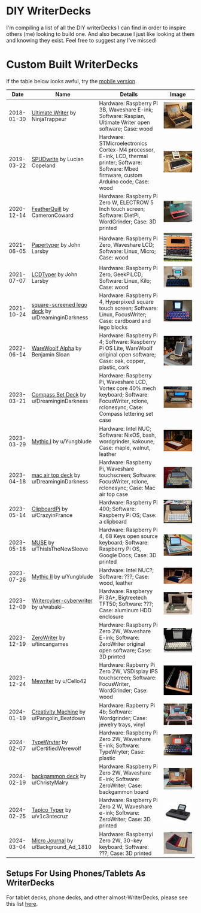 # DIY WriterDecks

I'm compiling a list of all the DIY writerDecks I can find in order to inspire others (me) looking to build one. And also because I just like looking at them and knowing they exist. Feel free to suggest any I've missed!

# Custom Built WriterDecks

If the table below looks awful, try the [mobile version](list-of-diy-writerdecks-mobile.md).

| Date | Name | Details | Image |
| ---- | ---- | ---- | ---- |
| 2018-01-30 | [Ultimate Writer](https://github.com/picnoir/ultimate-writer) by NinjaTrappeur | Hardware: Raspberry PI 3B, Waveshare E-ink; Software: Raspian, Ultimate Writer open software; Case: wood | [<img src="images/diy/UltimateWriter.jpg">](/images/diy/UltimateWriter.jpg) |
| 2019-03-22 | [SPUDwrite](https://spectrum.ieee.org/write-without-distraction-with-this-diy-eink-typewriter) by Lucian Copeland | Hardware: STMicroelectronics Cortex-M4 processor, E-ink, LCD, thermal printer; Software: Software: Mbed firmware, custom Arduino code; Case: wood | [<img src="images/diy/SPUDwrite.jpg">](/images/diy/SPUDwrite.jpg) |
| 2020-12-14 | [FeatherQuill](https://www.instructables.com/FeatherQuill-34-Hours-of-Distraction-Free-Writing/) by CameronCoward | Hardware: Raspberry Pi Zero W, ELECTROW 5 Inch touch screen; Software: DietPi, WordGrinder; Case: 3D printed | [<img src="images/diy/FeatherQuill.jpg">](/images/diy/FeatherQuill.jpg) |
| 2021-06-05 | [Papertyper](http://www.larsby.com/johan/2021/06/papertyper-digital-typewriter-4/) by John Larsby | Hardware: Raspberry Pi Zero, Waveshare LCD; Software: Linux, Micro; Case: wood | [<img src="images/diy/PaperTyper.jpg">](/images/diy/PaperTyper.jpg) |
| 2021-07-07 | [LCDTyper](http://www.larsby.com/johan/2021/07/lcdtyper/) by John Larsby | Hardware: Raspberry Pi Zero, GeekPiLCD; Software: Linux, Kilo; Case: wood | [<img src="images/diy/LCDTyper.jpg">](/images/diy/LCDTyper.jpg) |
| 2021-10-24 | [square-screened lego deck](https://www.reddit.com/r/cyberDeck/comments/qf7zrh/i_use_this_for_writing_and_everything_autosyncs/) by u/DreaminginDarkness | Hardware: Raspberry Pi 4, Hyperpixedl square touch screen; Software: Linux, FocusWriter; Case: cardboard and lego blocks | [<img src="images/diy/SquareScreenLegoDeck.jpg">](/images/diy/SquareScreenLegoDeck.jpg) |
| 2022-06-14 | [WareWoolf Alpha](https://benjaminsloan.com/2022/06/14/warewoolf-alpha-a-single-purpose-writing-device-i-built/) by Benjamin Sloan | Hardware: Raspberry Pi 4; Software: Raspberry Pi OS Lite, WareWoolf original open software; Case: oak, copper, plastic, cork | [<img src="images/diy/WareWoolfAlpha.jpg">](/images/diy/WareWoolfAlpha.jpg) |
| 2023-03-21 | [Compass Set Deck](https://www.reddit.com/r/writerDeck/comments/11y4wpx/update/) by u/DreaminginDarkness | Hardware: Raspberry Pi, Waveshare LCD, Vortex core 40% mech keyboard; Software: FocusWriter, rclone, rclonesync; Case: Compass lettering set case | [<img src="images/diy/CompassSetDeck.jpg">](/images/diy/CompassSetDeck.jpg) |
| 2023-03-29 | [Mythic I](https://www.reddit.com/r/writerDeck/comments/125wqf4/i_wanted_a_beautiful_computer_and_couldnt_find/) by u/Yungblude | Hardware: Intel NUC; Software: NixOS, bash, wordgrinder, kakoune; Case: maple, walnut, leather | [<img src="images/diy/MythicI.jpg">](/images/diy/MythicI.jpg) |
| 2023-04-18 | [mac air top deck](https://www.reddit.com/r/writerDeck/comments/12rf3i5/the_new_deck_made_with_a_mac_air_top_case_as_the/) by u/DreaminginDarkness | Hardware: Raspberry Pi, Waveshare touchscreen; Software: FocusWriter, rclone, rclonesync; Case: Mac air top case | [<img src="images/diy/MacAirTopDeck.jpg">](/images/diy/MacAirTopDeck.jpg) |
| 2023-05-14 | [ClipboardPi](https://www.reddit.com/r/writerDeck/comments/13hw5vw/the_clipboardpi/) by u/CrazyinFrance | Hardware: Raspberry Pi 400; Software: Raspberry Pi OS; Case: a clipboard | [<img src="images/diy/ClipBoardDeck.jpg">](/images/diy/ClipBoardDeck.jpg) |
| 2023-05-18 | [MUSE](https://www.reddit.com/r/writerDeck/comments/13l0zmx/finally_finished_my_writerdeck_i_call_it_the_muse/) by u/ThisIsTheNewSleeve | Hardware: Raspberry Pi 4, 68 Keys open source keyboard; Software: Raspberry Pi OS, Google Docs; Case: 3D printed | [<img src="images/diy/Muse.jpg">](/images/diy/Muse.jpg) |
| 2023-07-26 | [Mythic II](https://www.reddit.com/r/writerDeck/comments/15akhwr/a_friend_wanted_a_beautiful_serene_computer_he/) by u/Yungblude | Hardware: Intel NUC?; Software: ???; Case: wood, leather | [<img src="images/diy/MythicII.jpg">](/images/diy/MythicII.jpg) |
| 2023-12-09 | [Writercyber-cyberwriter](https://www.reddit.com/r/writerDeck/comments/18e6wop/writercybercyberwriter/) by u/wabaki- | Hardware: Raspberyy Pi 3A+, Bigtreetech TFT50; Software: ???; Case: aluminum HDD enclosure | [<img src="images/diy/WritercyberCyberwriter.jpg">](/images/diy/WritercyberCyberwriter.jpg) |
| 2023-12-19 | [ZeroWriter](https://www.reddit.com/r/writerDeck/comments/18m9ffi/my_eink_typewriter_build_guide/) by u/tincangames | Hardware: Raspberry Pi Zero 2W, Waveshare E-ink; Software: ZeroWriter original open software; Case: 3D printed | [<img src="images/diy/ZeroWriter.jpg">](/images/diy/ZeroWriter.jpg) |
| 2023-12-24 | [Mewriter](https://www.reddit.com/r/writerDeck/comments/18pria7/the_mewriter/) by u/Cello42 | Hardware: Rapberry Pi Zero 2W, VSDisplay IPS touchscreen; Software: FocusWriter, WordGrinder; Case: wood | [<img src="images/diy/Mewriter.jpg">](/images/diy/Mewriter.jpg) |
| 2024-01-19 | [Creativity Machine](https://www.reddit.com/r/writerDeck/comments/19am36v/my_diy_creativity_machine/) by u/Pangolin_Beatdown | Hardware: Rapberry Pi 4b; Software: Wordgrinder; Case: jewelry trays, vinyl | [<img src="images/diy/CreativityMachine.jpg">](/images/diy/CreativityMachine.jpg) |
| 2024-02-07 | [TypeWryter](https://www.reddit.com/r/writerDeck/comments/1alauai/my_slate_writerdeck_i_call_it_my_typewryter/) by u/CertifiedWerewolf | Hardware: Raspberry Pi Zero 2W, Waveshare E-ink; Software: TypeWryter; Case: plastic | [<img src="images/diy/TypeWryter.jpg">](/images/diy/TypeWryter.jpg) |
| 2024-02-19 | [backgammon deck](https://www.reddit.com/r/writerDeck/comments/1aur99n/first_attempt_work_in_progress/) by u/ChristyMalry | Hardware: Raspberry Pi Zero 2W, Waveshare E-ink; Software: ZeroWriter; Case: backgammon board | [<img src="images/diy/Backgammon.jpg">](/images/diy/Backgammon.jpg) |
| 2024-02-25 | [Tapico Typer](https://www.reddit.com/r/writerDeck/comments/1b03zy0/tapico_typer_a_calculator_but_for_words/) by u/v1c3ntecruz | Hardware: Raspberry Pi Zero 2 W, Waveshare e-ink; Software: ZeroWriter; Case: 3D printed | [<img src="images/diy/TapicoTyper.jpg">](/images/diy/TapicoTyper.jpg) |
| 2024-03-04 | [Micro Journal](https://github.com/unkyulee/micro-journal) by u/Background_Ad_1810 | Hardware: Raspberryi Zero 2W, 30-key keyboard; Software: ???; Case: 3D printed | [<img src="images/diy/MicroJournal.jpg">](/images/diy/MicroJournal.jpg) |


## Setups For Using Phones/Tablets As WriterDecks

For tablet decks, phone decks, and other almost-WriterDecks, please see this list [here](/list-of-tablet-writerdecks.md).